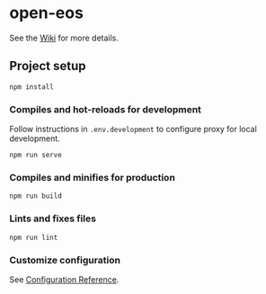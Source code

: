 # open-eos

See the [Wiki](https://github.com/fapnip/openeos/wiki) for more details.

## Project setup
```
npm install
```

### Compiles and hot-reloads for development
Follow instructions in `.env.development` to configure proxy for local development.
```
npm run serve
```

### Compiles and minifies for production
```
npm run build
```

### Lints and fixes files
```
npm run lint
```

### Customize configuration
See [Configuration Reference](https://cli.vuejs.org/config/).

